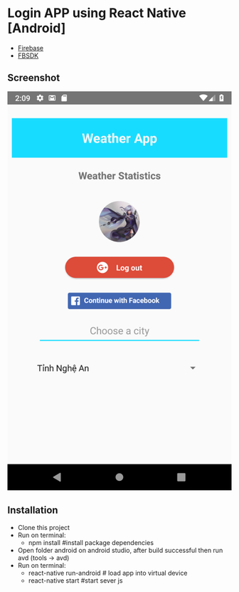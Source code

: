 # Login APP using React Native [Android]

- [Firebase](https://firebase.google.com/)
- [FBSDK](https://github.com/facebook/react-native-fbsdk)

## Screenshot

![Test](img/android-img.png)

## Installation

- Clone this project
- Run on terminal:
  - npm install #install package dependencies
- Open folder android on android studio, after build successful then run avd (tools -> avd)
- Run on terminal:
  - react-native run-android # load app into virtual device
  - react-native start #start sever js
